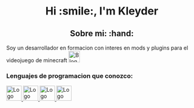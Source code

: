 <h1 align="center">Hi :smile:, I'm Kleyder </h1>

<h2 align="center"> Sobre mi: :hand: </h2>

<p> Soy un desarrollador en formacion con interes en mods y plugins para el videojuego de minecraft 
    <a href = "https://www.minecraft.net/es-es" target = "_blank" rel = "noopener noreferrer">
        <img src="https://github.com/user-attachments/assets/11fb4b7d-66ac-49d1-966e-034f6ce8d88b" alt="Bloque_de_Tierra_Minecraft" width="30" height="30" style="padding: 0;"> 
    </a> </p>

<p>  </p>

<h3 align="left">Lenguajes de programacion que conozco:</h3>
<div>
    <a href = "https://www.arduino.cc/" target = "_blank" rel = "noopener noreferrer">
        <img src="https://cdn.jsdelivr.net/gh/devicons/devicon@latest/icons/arduino/arduino-original-wordmark.svg" alt = "Logo de Arduino" width = "40" height = "40" />
    </a>
    <a href = "https://www.java.com/es/" target = "_blank" rel = "noopener noreferrer">
        <img src="https://cdn.jsdelivr.net/gh/devicons/devicon@latest/icons/java/java-original-wordmark.svg" alt = "Logo de Java" width = "40" height = "40" />
    </a>
    <a href = "https://www.python.org/" target = "_blank" rel = "noopener noreferrer">
        <img src="https://cdn.jsdelivr.net/gh/devicons/devicon@latest/icons/python/python-original-wordmark.svg" alt = "Logo de Python" width = "40" height = "40" />
    </a>
    <a href = "https://developer.mozilla.org/es/docs/Web/HTML" target = "_blank" rel = "noopener noreferrer">
        <img src="https://cdn.jsdelivr.net/gh/devicons/devicon@latest/icons/html5/html5-original-wordmark.svg" alt = "Logo de HTML" width = "40" height = "40" />
    </a>
</div>